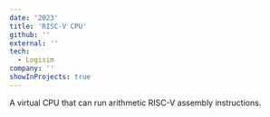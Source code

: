 ```yaml
---
date: '2023'
title: 'RISC-V CPU'
github: ''
external: ''
tech:
  - Logisim
company: ''
showInProjects: true
---
```

A virtual CPU that can run arithmetic RISC-V assembly instructions.
